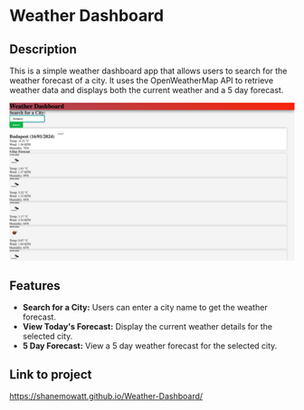 # Weather Dashboard

## Description

This is a simple weather dashboard app that allows users to search for the weather forecast of a city. It uses the OpenWeatherMap API to retrieve weather data and displays both the current weather and a 5 day forecast.

![Alt text](<Screenshot 2024-01-16 at 19.27.50.png>)

## Features

- **Search for a City:** Users can enter a city name to get the weather forecast.
- **View Today's Forecast:** Display the current weather details for the selected city.
- **5 Day Forecast:** View a 5 day weather forecast for the selected city.

## Link to project

https://shanemowatt.github.io/Weather-Dashboard/
